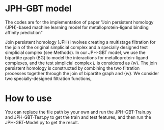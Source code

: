 # JPH-GBT model
The codes are for the implementation of paper "Join persistent homology (JPH)-based machine learning model for metalloprotein-ligand binding affinity prediction"

Join persistent homology (JPH) involves creating a multistage filtration for the join of the original simplicial complex and a specially designed test simplicial complex (see Methods). In our JPH-GBT model, we use the bipartite graph (BG) to model the interactions for metalloprotein-ligand complexes, and the test simplicial complex $L$ is considered as $\{w\}$. The join persistent homology is constructed by combining the two filtration processes together through the join of bipartite graph and $\{w\}$. We consider two specially-designed filtration functions,

# How to use 
You can replace the file path by your own and run the JPH-GBT-Train.py and JPH-GBT-Test.py to get the train and test features, and then run the JPH-GBT-Model.py to get the result.
